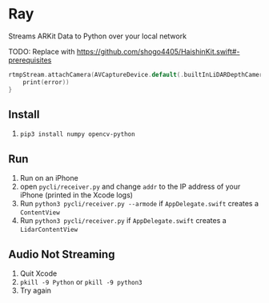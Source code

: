 
# Ray

Streams ARKit Data to Python over your local network

TODO: Replace with https://github.com/shogo4405/HaishinKit.swift#-prerequisites

```swift
rtmpStream.attachCamera(AVCaptureDevice.default(.builtInLiDARDepthCamera, for: .video, position: .back), { error in
    print(error))
}
```

## Install
1. `pip3 install numpy opencv-python`

## Run
1. Run on an iPhone
2. open `pycli/receiver.py` and change `addr` to the IP address of your iPhone (printed in the Xcode logs)
3. Run `python3 pycli/receiver.py --armode` if `AppDelegate.swift` creates a `ContentView`
4. Run `python3 pycli/receiver.py` if `AppDelegate.swift` creates a `LidarContentView`

## Audio Not Streaming
1. Quit Xcode
2. `pkill -9 Python` or `pkill -9 python3`
3. Try again
